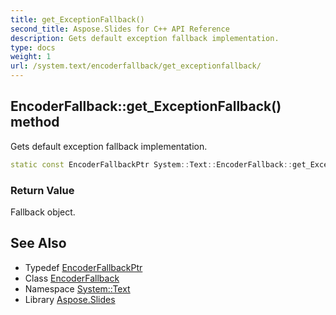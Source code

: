 ```yaml
---
title: get_ExceptionFallback()
second_title: Aspose.Slides for C++ API Reference
description: Gets default exception fallback implementation.
type: docs
weight: 1
url: /system.text/encoderfallback/get_exceptionfallback/
---
```

## EncoderFallback::get_ExceptionFallback() method


Gets default exception fallback implementation.

```cpp
static const EncoderFallbackPtr System::Text::EncoderFallback::get_ExceptionFallback()
```


### Return Value

Fallback object.

## See Also

* Typedef [EncoderFallbackPtr](../../../system/encoderfallbackptr/)
* Class [EncoderFallback](../)
* Namespace [System::Text](../../)
* Library [Aspose.Slides](../../../)
